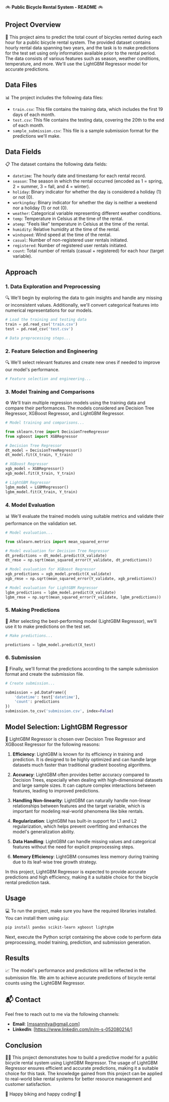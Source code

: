 🚲 **Public Bicycle Rental System - README** 🚲

## Project Overview
📝 This project aims to predict the total count of bicycles rented during each hour for a public bicycle rental system. The provided dataset contains hourly rental data spanning two years, and the task is to make predictions for the test set using only information available prior to the rental period. The data consists of various features such as season, weather conditions, temperature, and more. We'll use the LightGBM Regressor model for accurate predictions.

## Data Files
📊 The project includes the following data files:
- `train.csv`: This file contains the training data, which includes the first 19 days of each month.
- `test.csv`: This file contains the testing data, covering the 20th to the end of each month.
- `sample_submission.csv`: This file is a sample submission format for the predictions we'll make.

## Data Fields
📋 The dataset contains the following data fields:

- `datetime`: The hourly date and timestamp for each rental record.
- `season`: The season in which the rental occurred (encoded as 1 = spring, 2 = summer, 3 = fall, and 4 = winter).
- `holiday`: Binary indicator for whether the day is considered a holiday (1) or not (0).
- `workingday`: Binary indicator for whether the day is neither a weekend nor a holiday (1) or not (0).
- `weather`: Categorical variable representing different weather conditions.
- `temp`: Temperature in Celsius at the time of the rental.
- `atemp`: "Feels like" temperature in Celsius at the time of the rental.
- `humidity`: Relative humidity at the time of the rental.
- `windspeed`: Wind speed at the time of the rental.
- `casual`: Number of non-registered user rentals initiated.
- `registered`: Number of registered user rentals initiated.
- `count`: Total number of rentals (casual + registered) for each hour (target variable).

## Approach

### 1. Data Exploration and Preprocessing
🔍 We'll begin by exploring the data to gain insights and handle any missing or inconsistent values. Additionally, we'll convert categorical features into numerical representations for our models.

```python
# Load the training and testing data
train = pd.read_csv('train.csv')
test = pd.read_csv('test.csv')

# Data preprocessing steps...
```

### 2. Feature Selection and Engineering
🔍 We'll select relevant features and create new ones if needed to improve our model's performance.

```python
# Feature selection and engineering...
```

### 3. Model Training and Comparisons
⚙️ We'll train multiple regression models using the training data and compare their performances. The models considered are Decision Tree Regressor, XGBoost Regressor, and LightGBM Regressor.

```python
# Model training and comparisons...

from sklearn.tree import DecisionTreeRegressor
from xgboost import XGBRegressor

# Decision Tree Regressor
dt_model = DecisionTreeRegressor()
dt_model.fit(X_train, Y_train)

# XGBoost Regressor
xgb_model = XGBRegressor()
xgb_model.fit(X_train, Y_train)

# LightGBM Regressor
lgbm_model = LGBMRegressor()
lgbm_model.fit(X_train, Y_train)
```

### 4. Model Evaluation
📊 We'll evaluate the trained models using suitable metrics and validate their performance on the validation set.

```python
# Model evaluation...

from sklearn.metrics import mean_squared_error

# Model evaluation for Decision Tree Regressor
dt_predictions = dt_model.predict(X_validate)
dt_rmse = np.sqrt(mean_squared_error(Y_validate, dt_predictions))

# Model evaluation for XGBoost Regressor
xgb_predictions = xgb_model.predict(X_validate)
xgb_rmse = np.sqrt(mean_squared_error(Y_validate, xgb_predictions))

# Model evaluation for LightGBM Regressor
lgbm_predictions = lgbm_model.predict(X_validate)
lgbm_rmse = np.sqrt(mean_squared_error(Y_validate, lgbm_predictions))
```

### 5. Making Predictions
🔮 After selecting the best-performing model (LightGBM Regressor), we'll use it to make predictions on the test set.

```python
# Make predictions...

predictions = lgbm_model.predict(X_test)
```

### 6. Submission
📑 Finally, we'll format the predictions according to the sample submission format and create the submission file.

```python
# Create submission...

submission = pd.DataFrame({
    'datetime': test['datetime'],
    'count': predictions
})
submission.to_csv('submission.csv', index=False)
```

## Model Selection: LightGBM Regressor
🚀 LightGBM Regressor is chosen over Decision Tree Regressor and XGBoost Regressor for the following reasons:

1. **Efficiency**: LightGBM is known for its efficiency in training and prediction. It is designed to be highly optimized and can handle large datasets much faster than traditional gradient boosting algorithms.

2. **Accuracy**: LightGBM often provides better accuracy compared to Decision Trees, especially when dealing with high-dimensional datasets and large sample sizes. It can capture complex interactions between features, leading to improved predictions.

3. **Handling Non-linearity**: LightGBM can naturally handle non-linear relationships between features and the target variable, which is important for modeling real-world phenomena like bike rentals.

4. **Regularization**: LightGBM has built-in support for L1 and L2 regularization, which helps prevent overfitting and enhances the model's generalization ability.

5. **Data Handling**: LightGBM can handle missing values and categorical features without the need for explicit preprocessing steps.

6. **Memory Efficiency**: LightGBM consumes less memory during training due to its leaf-wise tree growth strategy.

In this project, LightGBM Regressor is expected to provide accurate predictions and high efficiency, making it a suitable choice for the bicycle rental prediction task.

## Usage
💻 To run the project, make sure you have the required libraries installed. You can install them using `pip`:

```bash
pip install pandas scikit-learn xgboost lightgbm
```

Next, execute the Python script containing the above code to perform data preprocessing, model training, prediction, and submission generation.

## Results
📈 The model's performance and predictions will be reflected in the submission file. We aim to achieve accurate predictions of bicycle rental counts using the LightGBM Regressor.

## 📬 Contact

Feel free to reach out to me via the following channels:

- **Email**: [mssannitya@gmail.com]
- **LinkedIn**: [https://www.linkedin.com/in/m-s-052080214/]

## Conclusion
🚴‍♂️ This project demonstrates how to build a predictive model for a public bicycle rental system using LightGBM Regressor. The usage of LightGBM Regressor ensures efficient and accurate predictions, making it a suitable choice for this task. The knowledge gained from this project can be applied to real-world bike rental systems for better resource management and customer satisfaction.

🚴 Happy biking and happy coding! 🚴

